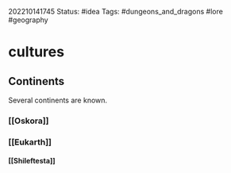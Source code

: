 202210141745
Status: #idea
Tags: #dungeons_and_dragons #lore #geography

# cultures

## Continents
Several continents are known.

### [[Oskora]]


### [[Eukarth]]
#### [[Shileftesta]]


